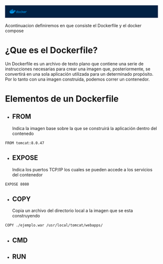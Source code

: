
![docker.png](../Images/docker.png)


Acontinuacion definiremos en que consiste el Dockerfile y el docker compose

# ¿Que es el Dockerfile?

Un Dockerfile es un archivo de texto plano que contiene una serie de instrucciones necesarias para crear una imagen que, posteriormente, se convertirá en una sola aplicación utilizada para un determinado propósito. Por lo tanto con una imagen construida, podemos correr un contenedor.


# Elementos de un Dockerfile
-  ## FROM
 	Indica la imagen base sobre la que se construirá la aplicación dentro del contenedo
    
```plain
FROM tomcat:8.0.47 
```
-  ## EXPOSE
	Indica los puertos TCP/IP los cuales se pueden accede a los servicios del contenedor
```plain
EXPOSE 8080
```    
-  ## COPY
	Copia un archivo del directorio local a la imagen que se esta construyendo
```plain
COPY ./ejemplo.war /usr/local/tomcat/webapps/
```  
-  ## CMD
-  ## RUN



